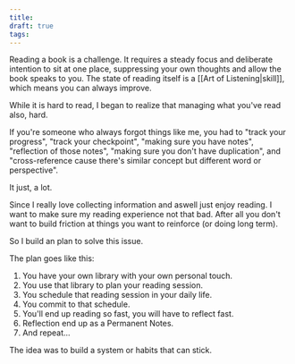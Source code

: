 ```yaml
---
title: 
draft: true
tags:
---
```

Reading a book is a challenge. It requires a steady focus and deliberate intention to sit at one place, suppressing your own thoughts and allow the book speaks to you. The state of reading itself is a [[Art of Listening|skill]], which means you can always improve.

While it is hard to read, I began to realize that managing what you've read also, hard.

If you're someone who always forgot things like me, you had to "track your progress", "track your checkpoint", "making sure you have notes", "reflection of those notes", "making sure you don't have duplication", and "cross-reference cause there's similar concept but different word or perspective".

It just, a lot.

Since I really love collecting information and aswell just enjoy reading. I want to make sure my reading experience not that bad. After all you don't want to build friction at things you want to reinforce (or doing long term).

So I build an plan to solve this issue.

The plan goes like this:
1. You have your own library with your own personal touch.
2. You use that library to plan your reading session.
3. You schedule that reading session in your daily life.
4. You commit to that schedule.
5. You'll end up reading so fast, you will have to reflect fast.
6. Reflection end up as a Permanent Notes.
7. And repeat...

The idea was to build a system or habits that can stick. 
